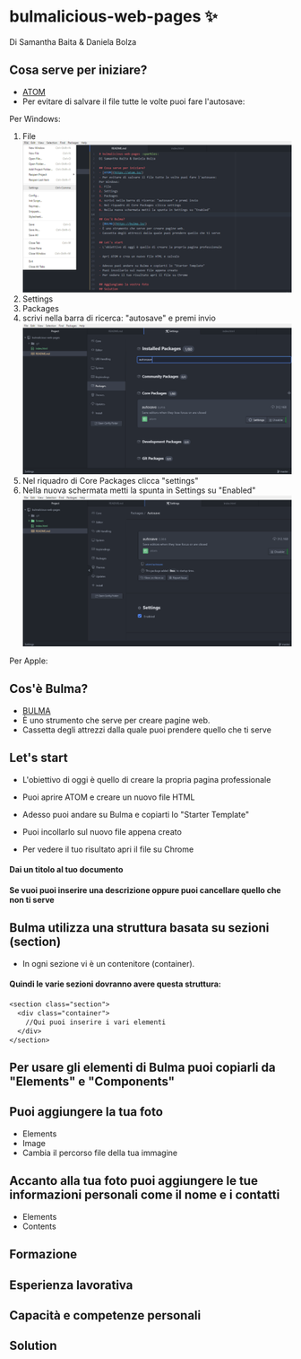 # bulmalicious-web-pages :sparkles:
Di Samantha Baita & Daniela Bolza

## Cosa serve per iniziare?
- [ATOM](https://atom.io/)
- Per evitare di salvare il file tutte le volte puoi fare l'autosave:


Per Windows:
1. File ![1.File](/Screen/1_Settings.png)
2. Settings
3. Packages
4. scrivi nella barra di ricerca: "autosave" e premi invio ![2.Packages](/Screen/2_Packages.png)
5. Nel riquadro di Core Packages clicca "settings"
6. Nella nuova schermata metti la spunta in Settings su "Enabled" ![3.Autosave](/Screen/3_Autosave.png)

Per Apple:

## Cos'è Bulma?
- [BULMA](https://bulma.io/)
- È uno strumento che serve per creare pagine web.
- Cassetta degli attrezzi dalla quale puoi prendere quello che ti serve

## Let's start
- L'obiettivo di oggi è quello di creare la propria pagina professionale

- Puoi aprire ATOM e creare un nuovo file HTML

- Adesso puoi andare su Bulma e copiarti lo "Starter Template"
- Puoi incollarlo sul nuovo file appena creato
- Per vedere il tuo risultato apri il file su Chrome

#### Dai un titolo al tuo documento
#### Se vuoi puoi inserire una descrizione oppure puoi cancellare quello che non ti serve


## Bulma utilizza una struttura basata su sezioni (section)
- In ogni sezione vi è un contenitore (container).

#### Quindi le varie sezioni dovranno avere questa struttura:
```
<section class="section">
  <div class="container">
    //Qui puoi inserire i vari elementi
  </div>
</section>
```
## Per usare gli elementi di Bulma puoi copiarli da "Elements" e "Components"

## Puoi aggiungere la tua foto
- Elements
- Image
- Cambia il percorso file della tua immagine

## Accanto alla tua foto puoi aggiungere le tue informazioni personali come il nome e i contatti
- Elements
- Contents

## Formazione

## Esperienza lavorativa

## Capacità e competenze personali



## Solution
